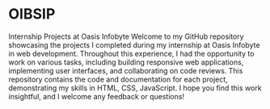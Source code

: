 # OIBSIP
Internship Projects at Oasis Infobyte
Welcome to my GitHub repository showcasing the projects I completed during my internship at Oasis Infobyte in web development. Throughout this experience, I had the opportunity to work on various tasks, including building responsive web applications, implementing user interfaces, and collaborating on code reviews. This repository contains the code and documentation for each project, demonstrating my skills in HTML, CSS, JavaScript. I hope you find this work insightful, and I welcome any feedback or questions!
